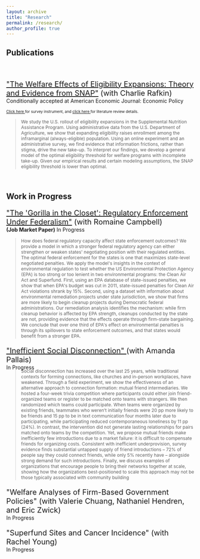```yaml
---
layout: archive
title: "Research"
permalink: /research/
author_profile: true
---
```


## Publications
<p style="font-size:20px; margin-top: 60px; "> <a href="http://jenna-anders.github.io/files/ar_eligibility.pdf" target="_blank">"The Welfare Effects of Eligibility Expansions: Theory and Evidence from SNAP"</a> (with Charlie Rafkin) </p>
<p style="font-size:14px; margin-top:-20px; margin-bottom:1 px;"> Conditionally accepted at American Economic Journal: Economic Policy </p>
<p style="font-size:10px; margin-top:1 px; margin-bottom:-20 px;"> <a href="http://jenna-anders.github.io/files/ar_collatedSNAPsurvey.pdf" target="_blank">Click here </a> for survey instrument, and <a href="https://docs.google.com/spreadsheets/d/13xdsN8HdbkhG0G4r_B9565gLLCgGQe_dEYt0TQFqcvA/edit?gid=401039404#gid=401039404" target="_blank">click here </a> for literature review details. </p>


> <p style="font-size:12px;"> We study the U.S. rollout of eligibility expansions in the Supplemental Nutrition Assistance Program. Using administrative data from the U.S. Department of Agriculture, we show that expanding eligibility raises enrollment among the inframarginal (always-eligible) population. Using an online experiment and an administrative survey, we find evidence that information frictions, rather than stigma, drive the new take-up. To interpret our findings, we develop a general model of the optimal eligibility threshold for welfare programs with incomplete take-up. Given our empirical results and certain modeling assumptions, the SNAP eligibility threshold is lower than optimal.</p>


<br>

## Work in Progress
<p style="font-size:20px; "> <a href="http://jenna-anders.github.io/files/ac_epa1.pdf" target="_blank">"The 'Gorilla in the Closet': Regulatory Enforcement Under Federalism"</a> (with Romaine Campbell) </p>
<p style="font-size:14px; margin-top:-20px; ">  <b>(Job Market Paper)</b> In Progress </p>

> <p style="font-size:12px;"> How does federal regulatory capacity affect state enforcement outcomes? We provide a model in which a stronger federal regulatory agency can either strengthen or weaken states' negotiating position with their regulated entities. The optimal federal enforcement for the states is one that maximizes state-level negotiated penalties. We apply the model's insights in the context of environmental regulation to test whether the US Environmental Protection Agency (EPA) is too strong or too lenient in two environmental programs: the Clean Air Act and Superfund. First, using an EPA database of state-issued penalties, we show that when EPA's budget was cut in 2011, state-issued penalties for Clean Air Act violations shrank by 15%. Second, using a dataset with information about environmental remediation projects under state jurisdiction, we show that firms are more likely to begin cleanup projects during Democratic federal administrations. Our remediation analysis identifies the mechanism: while firm cleanup behavior is affected by EPA strength, cleanups conducted by the state are not, providing evidence that the effects operate through firm-state bargaining. We conclude that over one third of EPA's effect on environmental penalties is through its spillovers to state enforcement outcomes, and that states would benefit from a stronger EPA.</p>


<p style="font-size:20px; margin-top:20px "> <a href="http://jenna-anders.github.io/files/anderspallais.pdf" target="_blank">"Inefficient Social Disconnection" </a> (with Amanda Pallais) </p>
<p style="font-size:14px; margin-top:-20px;  margin-bottom:-20px;">  In Progress </p>

> <p style="font-size:12px;">Social disconnection has increased over the last 25 years, while traditional contexts for forming connections, like churches and in-person workplaces, have weakened. Through a field experiment, we show the effectiveness of an alternative approach to connection formation: mutual friend intermediaries. We hosted a four-week trivia competition where participants could either join friend-organized teams or register to be matched onto teams with strangers. We then randomized which teams could participate. When teams were organized by existing friends, teammates who weren’t initially friends were 20 pp more likely to be friends and 15 pp to be in text communication four months later due to participating, while participating reduced contemporaneous loneliness by 11 pp (24%). In contrast, the intervention did not generate lasting relationships for pairs matched onto teams by the competition. Yet, we propose mutual friends make inefficiently few introductions due to a market failure: it is difficult to compensate friends for organizing costs. Consistent with inefficient underprovision, survey evidence finds substantial untapped supply of friend introductions – 72% of people say they could connect friends, while only 5% recently have – alongside strong demand for such introductions. Finally, we discuss examples of organizations that encourage people to bring their networks together at scale, showing how the organizations best-positioned to scale this approach may not be those typically associated with community building </p>


<p style="font-size:20px; margin-top:20px; ">"Welfare Analyses of Firm-Based Government Policies" (with Valerie Chuang, Nathaniel Hendren, and Eric Zwick)</p>
<p style="font-size:14px; margin-top:-20px;  margin-bottom:-20px;">  In Progress </p>

<p></p>

<p style="font-size:20px; margin-top:40px; ">"Superfund Sites and Cancer Incidence" (with Rachel Young) </p>
<p style="font-size:14px; margin-top:-20px;  margin-bottom:-20px;">  In Progress </p>



